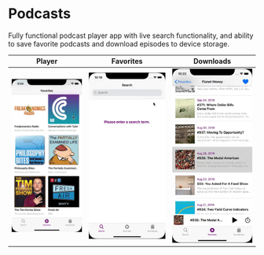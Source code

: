 # Podcasts

Fully functional podcast player app with live search functionality, and ability to save favorite podcasts and download episodes to device storage.


Player             |  Favorites  | Downloads
:-------------------------:|:-------------------------:|:-------------------------:
![](demo/player_demo.gif)  |  ![](demo/favorites_demo.gif) | ![](demo/downloads_demo.gif)



